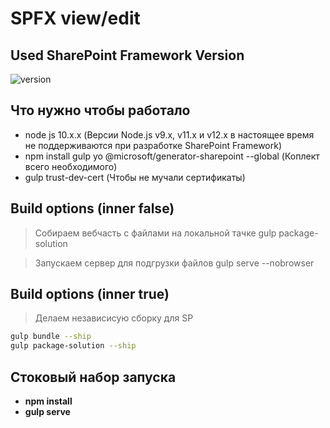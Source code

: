 # SPFX view/edit

## Used SharePoint Framework Version

![version](https://img.shields.io/badge/version-1.11-green.svg)

## Что нужно чтобы работало

- node js 10.x.x (Версии Node.js v9.x, v11.x и v12.x в настоящее время не поддерживаются при разработке SharePoint Framework)
- npm install gulp yo @microsoft/generator-sharepoint --global (Коплект всего необходимого)
- gulp trust-dev-cert (Чтобы не мучали сертификаты)

## Build options (inner false)

>Собираем вебчасть с файлами на локальной тачке
gulp package-solution 

>Запускаем сервер для подгрузки файлов
gulp serve --nobrowser

## Build options (inner true)

>Делаем независисую сборку для SP

```sh
gulp bundle --ship
gulp package-solution --ship
```

## Стоковый набор запуска
  - **npm install**
  - **gulp serve**

